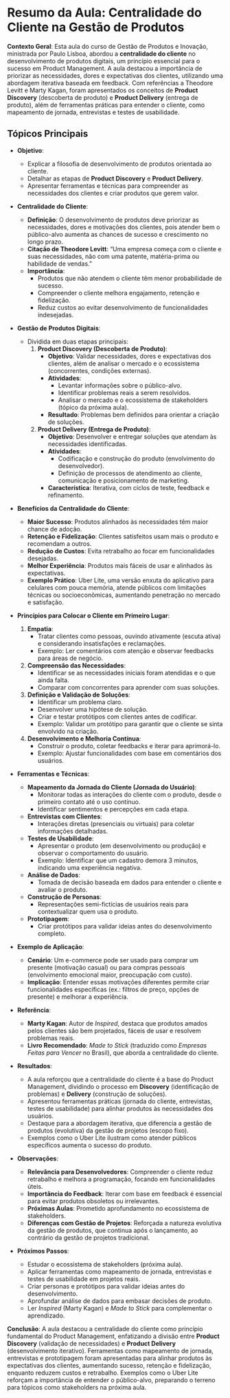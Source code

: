 # Resumo da Aula: Centralidade do Cliente na Gestão de Produtos

**Contexto Geral**: Esta aula do curso de Gestão de Produtos e Inovação, ministrada por Paulo Lisboa, abordou a **centralidade do cliente** no desenvolvimento de produtos digitais, um princípio essencial para o sucesso em Product Management. A aula destacou a importância de priorizar as necessidades, dores e expectativas dos clientes, utilizando uma abordagem iterativa baseada em feedback. Com referências a Theodore Levitt e Marty Kagan, foram apresentados os conceitos de **Product Discovery** (descoberta de produto) e **Product Delivery** (entrega de produto), além de ferramentas práticas para entender o cliente, como mapeamento de jornada, entrevistas e testes de usabilidade.

## Tópicos Principais

- **Objetivo**:
  - Explicar a filosofia de desenvolvimento de produtos orientada ao cliente.
  - Detalhar as etapas de **Product Discovery** e **Product Delivery**.
  - Apresentar ferramentas e técnicas para compreender as necessidades dos clientes e criar produtos que gerem valor.

- **Centralidade do Cliente**:
  - **Definição**: O desenvolvimento de produtos deve priorizar as necessidades, dores e motivações dos clientes, pois atender bem o público-alvo aumenta as chances de sucesso e crescimento no longo prazo.
  - **Citação de Theodore Levitt**: “Uma empresa começa com o cliente e suas necessidades, não com uma patente, matéria-prima ou habilidade de vendas.”
  - **Importância**:
    - Produtos que não atendem o cliente têm menor probabilidade de sucesso.
    - Compreender o cliente melhora engajamento, retenção e fidelização.
    - Reduz custos ao evitar desenvolvimento de funcionalidades indesejadas.

- **Gestão de Produtos Digitais**:
  - Dividida em duas etapas principais:
    1. **Product Discovery (Descoberta de Produto)**:
       - **Objetivo**: Validar necessidades, dores e expectativas dos clientes, além de analisar o mercado e o ecossistema (concorrentes, condições externas).
       - **Atividades**:
         - Levantar informações sobre o público-alvo.
         - Identificar problemas reais a serem resolvidos.
         - Analisar o mercado e o ecossistema de stakeholders (tópico da próxima aula).
       - **Resultado**: Problemas bem definidos para orientar a criação de soluções.
    2. **Product Delivery (Entrega de Produto)**:
       - **Objetivo**: Desenvolver e entregar soluções que atendam às necessidades identificadas.
       - **Atividades**:
         - Codificação e construção do produto (envolvimento do desenvolvedor).
         - Definição de processos de atendimento ao cliente, comunicação e posicionamento de marketing.
       - **Característica**: Iterativa, com ciclos de teste, feedback e refinamento.

- **Benefícios da Centralidade do Cliente**:
  - **Maior Sucesso**: Produtos alinhados às necessidades têm maior chance de adoção.
  - **Retenção e Fidelização**: Clientes satisfeitos usam mais o produto e recomendam a outros.
  - **Redução de Custos**: Evita retrabalho ao focar em funcionalidades desejadas.
  - **Melhor Experiência**: Produtos mais fáceis de usar e alinhados às expectativas.
  - **Exemplo Prático**: Uber Lite, uma versão enxuta do aplicativo para celulares com pouca memória, atende públicos com limitações técnicas ou socioeconômicas, aumentando penetração no mercado e satisfação.

- **Princípios para Colocar o Cliente em Primeiro Lugar**:
  1. **Empatia**:
     - Tratar clientes como pessoas, ouvindo ativamente (escuta ativa) e considerando insatisfações e reclamações.
     - Exemplo: Ler comentários com atenção e observar feedbacks para áreas de negócio.
  2. **Compreensão das Necessidades**:
     - Identificar se as necessidades iniciais foram atendidas e o que ainda falta.
     - Comparar com concorrentes para aprender com suas soluções.
  3. **Definição e Validação de Soluções**:
     - Identificar um problema claro.
     - Desenvolver uma hipótese de solução.
     - Criar e testar protótipos com clientes antes de codificar.
     - Exemplo: Validar um protótipo para garantir que o cliente se sinta envolvido na criação.
  4. **Desenvolvimento e Melhoria Contínua**:
     - Construir o produto, coletar feedbacks e iterar para aprimorá-lo.
     - Exemplo: Ajustar funcionalidades com base em comentários dos usuários.

- **Ferramentas e Técnicas**:
  - **Mapeamento da Jornada do Cliente (Jornada do Usuário)**:
    - Monitorar todas as interações do cliente com o produto, desde o primeiro contato até o uso contínuo.
    - Identificar sentimentos e percepções em cada etapa.
  - **Entrevistas com Clientes**:
    - Interações diretas (presenciais ou virtuais) para coletar informações detalhadas.
  - **Testes de Usabilidade**:
    - Apresentar o produto (em desenvolvimento ou produção) e observar o comportamento do usuário.
    - Exemplo: Identificar que um cadastro demora 3 minutos, indicando uma experiência negativa.
  - **Análise de Dados**:
    - Tomada de decisão baseada em dados para entender o cliente e avaliar o produto.
  - **Construção de Personas**:
    - Representações semi-fictícias de usuários reais para contextualizar quem usa o produto.
  - **Prototipagem**:
    - Criar protótipos para validar ideias antes do desenvolvimento completo.

- **Exemplo de Aplicação**:
  - **Cenário**: Um e-commerce pode ser usado para comprar um presente (motivação casual) ou para compras pessoais (envolvimento emocional maior, preocupação com custo).
  - **Implicação**: Entender essas motivações diferentes permite criar funcionalidades específicas (ex.: filtros de preço, opções de presente) e melhorar a experiência.

- **Referência**:
  - **Marty Kagan**: Autor de *Inspired*, destaca que produtos amados pelos clientes são bem projetados, fáceis de usar e resolvem problemas reais.
  - **Livro Recomendado**: *Made to Stick* (traduzido como *Empresas Feitas para Vencer* no Brasil), que aborda a centralidade do cliente.

- **Resultados**:
  - A aula reforçou que a centralidade do cliente é a base do Product Management, dividindo o processo em **Discovery** (identificação de problemas) e **Delivery** (construção de soluções).
  - Apresentou ferramentas práticas (jornada do cliente, entrevistas, testes de usabilidade) para alinhar produtos às necessidades dos usuários.
  - Destaque para a abordagem iterativa, que diferencia a gestão de produtos (evolutiva) da gestão de projetos (escopo fixo).
  - Exemplos como o Uber Lite ilustram como atender públicos específicos aumenta o sucesso do produto.

- **Observações**:
  - **Relevância para Desenvolvedores**: Compreender o cliente reduz retrabalho e melhora a programação, focando em funcionalidades úteis.
  - **Importância do Feedback**: Iterar com base em feedback é essencial para evitar produtos obsoletos ou irrelevantes.
  - **Próximas Aulas**: Prometido aprofundamento no ecossistema de stakeholders.
  - **Diferenças com Gestão de Projetos**: Reforçada a natureza evolutiva da gestão de produtos, que continua após o lançamento, ao contrário da gestão de projetos tradicional.

- **Próximos Passos**:
  - Estudar o ecossistema de stakeholders (próxima aula).
  - Aplicar ferramentas como mapeamento de jornada, entrevistas e testes de usabilidade em projetos reais.
  - Criar personas e protótipos para validar ideias antes do desenvolvimento.
  - Aprofundar análise de dados para embasar decisões de produto.
  - Ler *Inspired* (Marty Kagan) e *Made to Stick* para complementar o aprendizado.

**Conclusão**: A aula destacou a centralidade do cliente como princípio fundamental do Product Management, enfatizando a divisão entre **Product Discovery** (validação de necessidades) e **Product Delivery** (desenvolvimento iterativo). Ferramentas como mapeamento de jornada, entrevistas e prototipagem foram apresentadas para alinhar produtos às expectativas dos clientes, aumentando sucesso, retenção e fidelização, enquanto reduzem custos e retrabalho. Exemplos como o Uber Lite reforçam a importância de entender o público-alvo, preparando o terreno para tópicos como stakeholders na próxima aula.